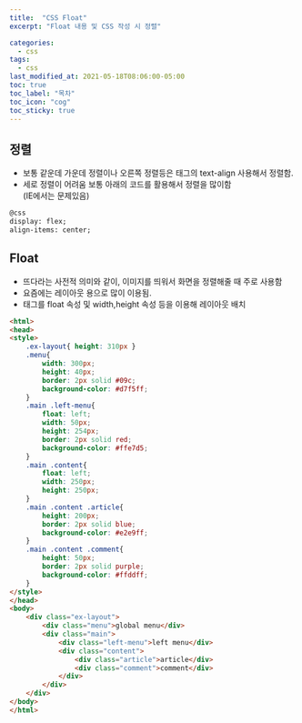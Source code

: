 ```yaml
---
title:  "CSS Float"
excerpt: "Float 내용 및 CSS 작성 시 정렬"

categories:
  - css
tags:
  - css
last_modified_at: 2021-05-18T08:06:00-05:00
toc: true
toc_label: "목차"
toc_icon: "cog"
toc_sticky: true
---
```

## 정렬 
- 보통 같운데 가운데 정렬이나 오른쪽 정렬등은 태그의 text-align 사용해서 정렬함.
- 세로 정렬이 어려움 보통 아래의 코드를 활용해서 정렬을 많이함  
(IE에서는 문제있음)
```html
@css
display: flex;
align-items: center;
```
## Float
- 뜨다라는 사전적 의미와 같이, 이미지를 띄워서 화면을 정렬해줄 때 주로 사용함
- 요즘에는 레이아웃 용으로 많이 이용됨.
- <div> 태그를 float 속성 및 width,height 속성 등을 이용해 레이아웃 배치  

```html
<html>
<head>
<style>
	.ex-layout{ height: 310px }
	.menu{
		width: 300px;
		height: 40px;
		border: 2px solid #09c;
		background-color: #d7f5ff;
	}
	.main .left-menu{
		float: left;
		width: 50px;
		height: 254px;
		border: 2px solid red;
		background-color: #ffe7d5;
	}
	.main .content{
		float: left;
		width: 250px;
		height: 250px;
	}
	.main .content .article{
		height: 200px;
		border: 2px solid blue;
		background-color: #e2e9ff;
	}
	.main .content .comment{
		height: 50px;
		border: 2px solid purple;
		background-color: #ffddff;
	}
</style>
</head>
<body>
	<div class="ex-layout">
		<div class="menu">global menu</div>
		<div class="main">
			<div class="left-menu">left menu</div>
			<div class="content">
				<div class="article">article</div>
				<div class="comment">comment</div>
			</div>
		</div>
	</div>
</body>
</html>
```
